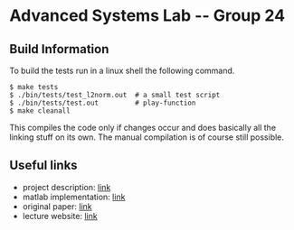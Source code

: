 # Advanced Systems Lab -- Group 24

## Build Information

To build the tests run in a linux shell the following command.
```shell
$ make tests
$ ./bin/tests/test_l2norm.out  # a small test script
$ ./bin/tests/test.out         # play-function
$ make cleanall
```
This compiles the code only if changes occur and does basically all the linking stuff on its own.
The manual compilation is of course still possible.

## Useful links

- project description: [link](https://acl.inf.ethz.ch/teaching/fastcode/2023/project/project-ideas/Image-Quilting.pdf)
- matlab implementation: [link](https://jmecom.github.io/projects/computational-photography/texture-synthesis/)
- original paper: [link](http://graphics.cs.cmu.edu/people/efros/research/quilting/quilting.pdf)
- lecture website: [link](https://acl.inf.ethz.ch/teaching/fastcode/2023/)
